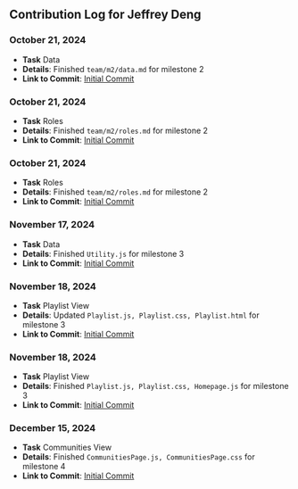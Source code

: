 ## Contribution Log for Jeffrey Deng

### October 21, 2024

- **Task** Data
- **Details**: Finished `team/m2/data.md` for milestone 2
- **Link to Commit**: [Initial Commit](https://github.com/johncle/CS326Team7/commit/77e66dcd282025d7128ca9f0e408ac1ad27d6bb7)

### October 21, 2024

- **Task** Roles
- **Details**: Finished `team/m2/roles.md` for milestone 2
- **Link to Commit**: [Initial Commit](https://github.com/johncle/CS326Team7/commit/d277b30b7f3049924648015d8f6586fce3c8d9fc)

### October 21, 2024

- **Task** Roles
- **Details**: Finished `team/m2/roles.md` for milestone 2
- **Link to Commit**: [Initial Commit](https://github.com/johncle/CS326Team7/commit/9144d9703d3ebeb0aedfcf54a03cad10d4a43171)

### November 17, 2024

- **Task** Data
- **Details**: Finished `Utility.js` for milestone 3
- **Link to Commit**: [Initial Commit](https://github.com/johncle/CS326Team7/commit/8219eaabb79834100455fae27dc43d6ec1ad0e51)

### November 18, 2024

- **Task** Playlist View
- **Details**: Updated `Playlist.js, Playlist.css, Playlist.html` for milestone 3
- **Link to Commit**: [Initial Commit](https://github.com/johncle/CS326Team7/commit/f2e435e005954697278a6a77a2bff939057a349a)

### November 18, 2024

- **Task** Playlist View
- **Details**: Finished `Playlist.js, Playlist.css, Homepage.js` for milestone 3
- **Link to Commit**: [Initial Commit](https://github.com/johncle/CS326Team7/commit/cdd7ecfd6beaefdd433176b0dd14657b73565b79)

### December 15, 2024

- **Task** Communities View
- **Details**: Finished `CommunitiesPage.js, CommunitiesPage.css` for milestone 4
- **Link to Commit**: [Initial Commit](https://github.com/johncle/CS326Team7/commit/06cedd03ebd761c4ac022c844e69ac5d6041a528)
